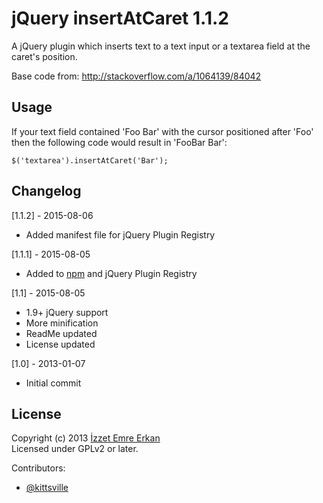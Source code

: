 # jQuery insertAtCaret 1.1.2

A jQuery plugin which inserts text to a text input or a textarea field at the caret's position.

Base code from: http://stackoverflow.com/a/1064139/84042

## Usage

If your text field contained 'Foo Bar' with the cursor positioned after 'Foo' then the following code would result in 'FooBar Bar':

```
$('textarea').insertAtCaret('Bar');
```

## Changelog

[1.1.2] - 2015-08-06

* Added manifest file for jQuery Plugin Registry

[1.1.1] - 2015-08-05

* Added to [npm](https://www.npmjs.com/package/insert-at-caret) and jQuery Plugin Registry

[1.1] - 2015-08-05

* 1.9+ jQuery support
* More minification
* ReadMe updated
* License updated

[1.0] - 2013-01-07

* Initial commit

## License

Copyright (c) 2013 [İzzet Emre Erkan](http://www.karalamalar.net/)  
Licensed under GPLv2 or later.

Contributors:

- [@kittsville](https://github.com/kittsville)